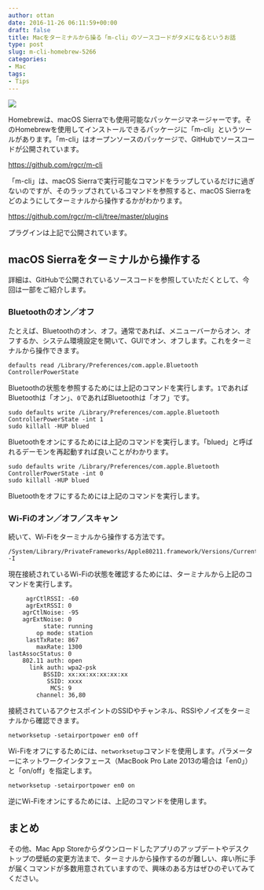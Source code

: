 ```yaml
---
author: ottan
date: 2016-11-26 06:11:59+00:00
draft: false
title: Macをターミナルから操る「m-cli」のソースコードがタメになるというお話
type: post
slug: m-cli-homebrew-5266
categories:
- Mac
tags:
- Tips
---
```


![](/uploads/2016/11/161126-583923da38587.jpg)






Homebrewは、macOS Sierraでも使用可能なパッケージマネージャーです。そのHomebrewを使用してインストールできるパッケージに「m-cli」というツールがあります。「m-cli」はオープンソースのパッケージで、GitHubでソースコードが公開されています。



https://github.com/rgcr/m-cli



「m-cli」は、macOS Sierraで実行可能なコマンドをラップしているだけに過ぎないのですが、そのラップされているコマンドを参照すると、macOS Sierraをどのようにしてターミナルから操作するかがわかります。



https://github.com/rgcr/m-cli/tree/master/plugins



プラグインは上記で公開されています。





## macOS Sierraをターミナルから操作する





詳細は、GitHubで公開されているソースコードを参照していただくとして、今回は一部をご紹介します。





### Bluetoothのオン／オフ





たとえば、Bluetoothのオン、オフ。通常であれば、メニューバーからオン、オフするか、システム環境設定を開いて、GUIでオン、オフします。これをターミナルから操作できます。




    
    defaults read /Library/Preferences/com.apple.Bluetooth ControllerPowerState





Bluetoothの状態を参照するためには上記のコマンドを実行します。`1`であればBluetoothは「オン」、`0`であればBluetoothは「オフ」です。




    
    sudo defaults write /Library/Preferences/com.apple.Bluetooth ControllerPowerState -int 1
    sudo killall -HUP blued





Bluetoothをオンにするためには上記のコマンドを実行します。「blued」と呼ばれるデーモンを再起動すれば良いことがわかります。




    
    sudo defaults write /Library/Preferences/com.apple.Bluetooth ControllerPowerState -int 0
    sudo killall -HUP blued





Bluetoothをオフにするためには上記のコマンドを実行します。





### Wi-Fiのオン／オフ／スキャン





続いて、Wi-Fiをターミナルから操作する方法です。




    
    /System/Library/PrivateFrameworks/Apple80211.framework/Versions/Current/Resources/airport -I





現在接続されているWi-Fiの状態を確認するためには、ターミナルから上記のコマンドを実行します。




    
         agrCtlRSSI: -60
         agrExtRSSI: 0
        agrCtlNoise: -95
        agrExtNoise: 0
              state: running
            op mode: station 
         lastTxRate: 867
            maxRate: 1300
    lastAssocStatus: 0
        802.11 auth: open
          link auth: wpa2-psk
              BSSID: xx:xx:xx:xx:xx:xx
               SSID: xxxx
                MCS: 9
            channel: 36,80





接続されているアクセスポイントのSSIDやチャンネル、RSSIやノイズをターミナルから確認できます。




    
    networksetup -setairportpower en0 off





Wi-Fiをオフにするためには、`networksetup`コマンドを使用します。パラメーターにネットワークインタフェース（MacBook Pro Late 2013の場合は「en0」）と「on/off」を指定します。




    
    networksetup -setairportpower en0 on





逆にWi-Fiをオンにするためには、上記のコマンドを使用します。





## まとめ





その他、Mac App Storeからダウンロードしたアプリのアップデートやデスクトップの壁紙の変更方法まで、ターミナルから操作するのが難しい、痒い所に手が届くコマンドが多数用意されていますので、興味のある方はぜひのぞいてみてください。

